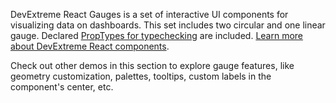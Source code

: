 DevExtreme React Gauges is&nbsp;a&nbsp;set of&nbsp;interactive UI components for visualizing data on&nbsp;dashboards. This set includes two circular and one linear gauge. Declared [PropTypes for typechecking](https://reactjs.org/docs/typechecking-with-proptypes.html) are included. [Learn more about DevExtreme React components](/Documentation/Guide/React_Components/DevExtreme_React_Components/). 

Check out other demos in this section to explore gauge features, like geometry customization, palettes, tooltips, custom labels in the component's center, etc.